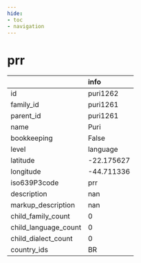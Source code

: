```yaml
---
hide:
- toc
- navigation
---
```

# prr
|                      | info       |
|:---------------------|:-----------|
| id                   | puri1262   |
| family_id            | puri1261   |
| parent_id            | puri1261   |
| name                 | Puri       |
| bookkeeping          | False      |
| level                | language   |
| latitude             | -22.175627 |
| longitude            | -44.711336 |
| iso639P3code         | prr        |
| description          | nan        |
| markup_description   | nan        |
| child_family_count   | 0          |
| child_language_count | 0          |
| child_dialect_count  | 0          |
| country_ids          | BR         |